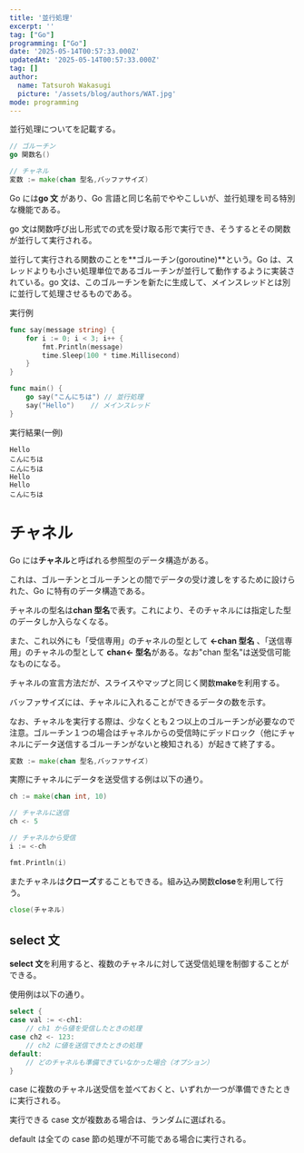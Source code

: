 ```yaml
---
title: '並行処理'
excerpt: ''
tag: ["Go"]
programming: ["Go"]
date: '2025-05-14T00:57:33.000Z'
updatedAt: '2025-05-14T00:57:33.000Z'
tag: []
author:
  name: Tatsuroh Wakasugi
  picture: '/assets/blog/authors/WAT.jpg'
mode: programming
---
```


並行処理についてを記載する。

<div class="note_content_by_programming_language" id="note_content_Go">

```go
// ゴルーチン
go 関数名()

// チャネル
変数 := make(chan 型名,バッファサイズ)
```

Go には**go 文** があり、Go 言語と同じ名前でややこしいが、並行処理を司る特別な機能である。

go 文は関数呼び出し形式での式を受け取る形で実行でき、そうするとその関数が並行して実行される。

並行して実行される関数のことを**ゴルーチン(goroutine)**という。Go は、スレッドよりも小さい処理単位であるゴルーチンが並行して動作するように実装されている。go 文は、このゴルーチンを新たに生成して、メインスレッドとは別に並行して処理させるものである。

実行例

```go
func say(message string) {
	for i := 0; i < 3; i++ {
		fmt.Println(message)
		time.Sleep(100 * time.Millisecond)
	}
}

func main() {
	go say("こんにちは") // 並行処理
	say("Hello")    // メインスレッド
}
```

実行結果(一例)

```
Hello
こんにちは
こんにちは
Hello
Hello
こんにちは
```

# チャネル

Go には**チャネル**と呼ばれる参照型のデータ構造がある。

これは、ゴルーチンとゴルーチンとの間でデータの受け渡しをするために設けられた、Go に特有のデータ構造である。

チャネルの型名は**chan 型名**で表す。これにより、そのチャネルには指定した型のデータしか入らなくなる。

また、これ以外にも「受信専用」のチャネルの型として **<-chan 型名** 、「送信専用」のチャネルの型として **chan<- 型名**がある。なお"chan 型名"は送受信可能なものになる。

チャネルの宣言方法だが、スライスやマップと同じく関数**make**を利用する。

バッファサイズには、チャネルに入れることができるデータの数を示す。

なお、チャネルを実行する際は、少なくとも２つ以上のゴルーチンが必要なので注意。ゴルーチン１つの場合はチャネルからの受信時にデッドロック（他にチャネルにデータ送信するゴルーチンがないと検知される）が起きて終了する。

```go
変数 := make(chan 型名,バッファサイズ)
```

実際にチャネルにデータを送受信する例は以下の通り。

```go
ch := make(chan int, 10)

// チャネルに送信
ch <- 5

// チャネルから受信
i := <-ch

fmt.Println(i)
```

またチャネルは**クローズ**することもできる。組み込み関数**close**を利用して行う。

```go
close(チャネル)
```

## select 文

**select 文**を利用すると、複数のチャネルに対して送受信処理を制御することができる。

使用例は以下の通り。

```go
select {
case val := <-ch1:
    // ch1 から値を受信したときの処理
case ch2 <- 123:
    // ch2 に値を送信できたときの処理
default:
    // どのチャネルも準備できていなかった場合（オプション）
}
```

case に複数のチャネル送受信を並べておくと、いずれか一つが準備できたときに実行される。

実行できる case 文が複数ある場合は、ランダムに選ばれる。

default は全ての case 節の処理が不可能である場合に実行される。

</div>
